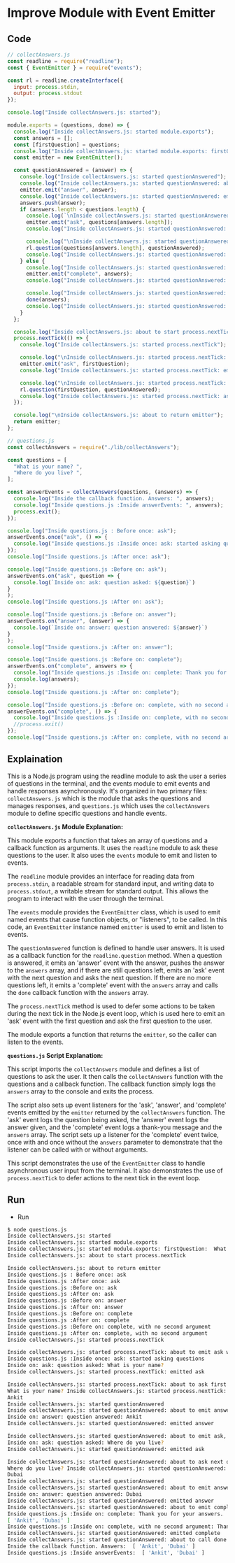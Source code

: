 # Improve Module with Event Emitter

## Code

```js
// collectAnswers.js
const readline = require("readline");
const { EventEmitter } = require("events");

const rl = readline.createInterface({
  input: process.stdin,
  output: process.stdout
});

console.log("Inside collectAnswers.js: started");

module.exports = (questions, done) => {
  console.log("Inside collectAnswers.js: started module.exports");
  const answers = [];
  const [firstQuestion] = questions;
  console.log("Inside collectAnswers.js: started module.exports: firstQuestion: ", firstQuestion);
  const emitter = new EventEmitter();

  const questionAnswered = (answer) => {
    console.log("Inside collectAnswers.js: started questionAnswered");
    console.log("Inside collectAnswers.js: started questionAnswered: about to emit answer");
    emitter.emit("answer", answer);
    console.log("Inside collectAnswers.js: started questionAnswered: emitted answer");
    answers.push(answer);
    if (answers.length < questions.length) {
      console.log(`\nInside collectAnswers.js: started questionAnswered: about to emit ask, answers.length: ${answers.length} and questions.length: ${questions.length}`);
      emitter.emit("ask", questions[answers.length]);
      console.log("Inside collectAnswers.js: started questionAnswered: emitted ask");

      console.log("\nInside collectAnswers.js: started questionAnswered: about to ask next question");
      rl.question(questions[answers.length], questionAnswered);
      console.log("Inside collectAnswers.js: started questionAnswered: asked next question");
    } else {
      console.log("Inside collectAnswers.js: started questionAnswered: about to emit complete");
      emitter.emit("complete", answers);
      console.log("Inside collectAnswers.js: started questionAnswered: emitted complete");

      console.log("Inside collectAnswers.js: started questionAnswered: about to call done");
      done(answers);
      console.log("Inside collectAnswers.js: started questionAnswered: called done");
    }
  };

  console.log("Inside collectAnswers.js: about to start process.nextTick");
  process.nextTick(() => {
    console.log("Inside collectAnswers.js: started process.nextTick");

    console.log("\nInside collectAnswers.js: started process.nextTick: about to emit ask with first question");
    emitter.emit("ask", firstQuestion);
    console.log("Inside collectAnswers.js: started process.nextTick: emitted ask");

    console.log("\nInside collectAnswers.js: started process.nextTick: about to ask first question");
    rl.question(firstQuestion, questionAnswered);
    console.log("Inside collectAnswers.js: started process.nextTick: asked first question");
  });

  console.log("\nInside collectAnswers.js: about to return emitter");
  return emitter;
};
```

```js
// questions.js
const collectAnswers = require("./lib/collectAnswers");

const questions = [
  "What is your name? ",
  "Where do you live? ",
];

const answerEvents = collectAnswers(questions, (answers) => {
  console.log("Inside the callback function. Answers: ", answers);
  console.log("Inside questions.js :Inside answerEvents: ", answers);
  process.exit();
});

console.log("Inside questions.js : Before once: ask");
answerEvents.once("ask", () => {
  console.log("Inside questions.js :Inside once: ask: started asking questions");
});
console.log("Inside questions.js :After once: ask");

console.log("Inside questions.js :Before on: ask");
answerEvents.on("ask", question => {
  console.log(`Inside on: ask: question asked: ${question}`)
}
);
console.log("Inside questions.js :After on: ask");

console.log("Inside questions.js :Before on: answer");
answerEvents.on("answer", (answer) => {
  console.log(`Inside on: answer: question answered: ${answer}`)
}
);
console.log("Inside questions.js :After on: answer");

console.log("Inside questions.js :Before on: complete");
answerEvents.on("complete", answers => {
  console.log("Inside questions.js :Inside on: complete: Thank you for your answers. ");
  console.log(answers);
});
console.log("Inside questions.js :After on: complete");

console.log("Inside questions.js :Before on: complete, with no second argument");
answerEvents.on("complete", () => {
  console.log("Inside questions.js :Inside on: complete, with no second argument: Thank you for your answers. ");
  //process.exit()
});
console.log("Inside questions.js :After on: complete, with no second argument");
```

## Explaination

This is a Node.js program using the readline module to ask the user a series of questions in the terminal, and the events module to emit events and handle responses asynchronously. It's organized in two primary files: `collectAnswers.js` which is the module that asks the questions and manages responses, and `questions.js` which uses the `collectAnswers` module to define specific questions and handle events.

**`collectAnswers.js` Module Explanation:**

This module exports a function that takes an array of questions and a callback function as arguments. It uses the `readline` module to ask these questions to the user. It also uses the `events` module to emit and listen to events.

The `readline` module provides an interface for reading data from `process.stdin`, a readable stream for standard input, and writing data to `process.stdout`, a writable stream for standard output. This allows the program to interact with the user through the terminal.

The `events` module provides the `EventEmitter` class, which is used to emit named events that cause function objects, or "listeners", to be called. In this code, an `EventEmitter` instance named `emitter` is used to emit and listen to events.

The `questionAnswered` function is defined to handle user answers. It is used as a callback function for the `readline.question` method. When a question is answered, it emits an 'answer' event with the answer, pushes the answer to the `answers` array, and if there are still questions left, emits an 'ask' event with the next question and asks the next question. If there are no more questions left, it emits a 'complete' event with the `answers` array and calls the `done` callback function with the `answers` array.

The `process.nextTick` method is used to defer some actions to be taken during the next tick in the Node.js event loop, which is used here to emit an 'ask' event with the first question and ask the first question to the user. 

The module exports a function that returns the `emitter`, so the caller can listen to the events.

**`questions.js` Script Explanation:**

This script imports the `collectAnswers` module and defines a list of questions to ask the user. It then calls the `collectAnswers` function with the questions and a callback function. The callback function simply logs the `answers` array to the console and exits the process.

The script also sets up event listeners for the 'ask', 'answer', and 'complete' events emitted by the `emitter` returned by the `collectAnswers` function. The 'ask' event logs the question being asked, the 'answer' event logs the answer given, and the 'complete' event logs a thank-you message and the `answers` array. The script sets up a listener for the 'complete' event twice, once with and once without the `answers` parameter to demonstrate that the listener can be called with or without arguments.

This script demonstrates the use of the `EventEmitter` class to handle asynchronous user input from the terminal. It also demonstrates the use of `process.nextTick` to defer actions to the next tick in the event loop.

## Run

- Run

```bash
$ node questions.js
Inside collectAnswers.js: started
Inside collectAnswers.js: started module.exports
Inside collectAnswers.js: started module.exports: firstQuestion:  What is your name? 
Inside collectAnswers.js: about to start process.nextTick

Inside collectAnswers.js: about to return emitter
Inside questions.js : Before once: ask
Inside questions.js :After once: ask
Inside questions.js :Before on: ask
Inside questions.js :After on: ask
Inside questions.js :Before on: answer
Inside questions.js :After on: answer
Inside questions.js :Before on: complete
Inside questions.js :After on: complete
Inside questions.js :Before on: complete, with no second argument
Inside questions.js :After on: complete, with no second argument
Inside collectAnswers.js: started process.nextTick

Inside collectAnswers.js: started process.nextTick: about to emit ask with first question
Inside questions.js :Inside once: ask: started asking questions
Inside on: ask: question asked: What is your name? 
Inside collectAnswers.js: started process.nextTick: emitted ask

Inside collectAnswers.js: started process.nextTick: about to ask first question
What is your name? Inside collectAnswers.js: started process.nextTick: asked first question
Ankit
Inside collectAnswers.js: started questionAnswered
Inside collectAnswers.js: started questionAnswered: about to emit answer
Inside on: answer: question answered: Ankit
Inside collectAnswers.js: started questionAnswered: emitted answer

Inside collectAnswers.js: started questionAnswered: about to emit ask, answers.length: 1 and questions.length: 2
Inside on: ask: question asked: Where do you live? 
Inside collectAnswers.js: started questionAnswered: emitted ask

Inside collectAnswers.js: started questionAnswered: about to ask next question
Where do you live? Inside collectAnswers.js: started questionAnswered: asked next question
Dubai
Inside collectAnswers.js: started questionAnswered
Inside collectAnswers.js: started questionAnswered: about to emit answer
Inside on: answer: question answered: Dubai
Inside collectAnswers.js: started questionAnswered: emitted answer
Inside collectAnswers.js: started questionAnswered: about to emit complete
Inside questions.js :Inside on: complete: Thank you for your answers. 
[ 'Ankit', 'Dubai' ]
Inside questions.js :Inside on: complete, with no second argument: Thank you for your answers. 
Inside collectAnswers.js: started questionAnswered: emitted complete
Inside collectAnswers.js: started questionAnswered: about to call done
Inside the callback function. Answers:  [ 'Ankit', 'Dubai' ]
Inside questions.js :Inside answerEvents:  [ 'Ankit', 'Dubai' ]
```